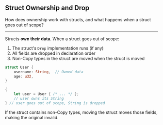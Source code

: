## Struct Ownership and Drop

How does ownership work with structs, and what happens when a struct goes out of scope?

---

Structs **own their data**. When a struct goes out of scope:
1. The struct's `Drop` implementation runs (if any)
2. All fields are dropped in declaration order
3. Non-Copy types in the struct are moved when the struct is moved

```rust
struct User {
    username: String,  // Owned data
    age: u32,
}

{
    let user = User { /* ... */ };
    // user owns its String
} // user goes out of scope, String is dropped
```

If the struct contains non-Copy types, moving the struct moves those fields, making the original invalid.

